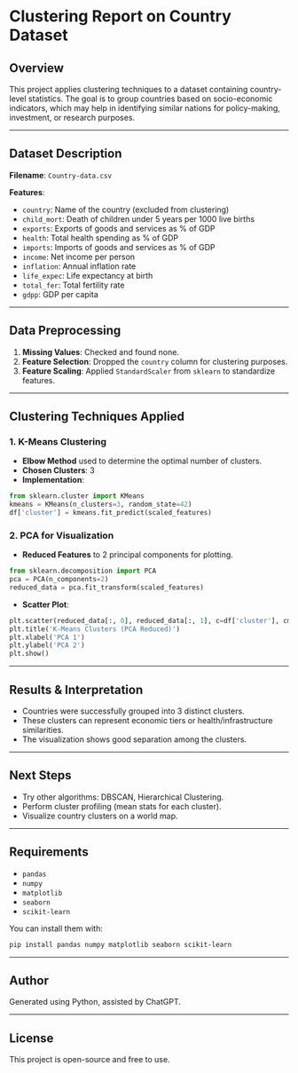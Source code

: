 # Clustering Report on Country Dataset

## Overview
This project applies clustering techniques to a dataset containing country-level statistics. The goal is to group countries based on socio-economic indicators, which may help in identifying similar nations for policy-making, investment, or research purposes.

---

## Dataset Description
**Filename**: `Country-data.csv`

**Features**:
- `country`: Name of the country (excluded from clustering)
- `child_mort`: Death of children under 5 years per 1000 live births
- `exports`: Exports of goods and services as % of GDP
- `health`: Total health spending as % of GDP
- `imports`: Imports of goods and services as % of GDP
- `income`: Net income per person
- `inflation`: Annual inflation rate
- `life_expec`: Life expectancy at birth
- `total_fer`: Total fertility rate
- `gdpp`: GDP per capita

---

## Data Preprocessing
1. **Missing Values**: Checked and found none.
2. **Feature Selection**: Dropped the `country` column for clustering purposes.
3. **Feature Scaling**: Applied `StandardScaler` from `sklearn` to standardize features.

---

## Clustering Techniques Applied

### 1. K-Means Clustering
- **Elbow Method** used to determine the optimal number of clusters.
- **Chosen Clusters**: 3
- **Implementation**:
```python
from sklearn.cluster import KMeans
kmeans = KMeans(n_clusters=3, random_state=42)
df['cluster'] = kmeans.fit_predict(scaled_features)
```

### 2. PCA for Visualization
- **Reduced Features** to 2 principal components for plotting.
```python
from sklearn.decomposition import PCA
pca = PCA(n_components=2)
reduced_data = pca.fit_transform(scaled_features)
```
- **Scatter Plot**:
```python
plt.scatter(reduced_data[:, 0], reduced_data[:, 1], c=df['cluster'], cmap='viridis')
plt.title('K-Means Clusters (PCA Reduced)')
plt.xlabel('PCA 1')
plt.ylabel('PCA 2')
plt.show()
```

---

## Results & Interpretation
- Countries were successfully grouped into 3 distinct clusters.
- These clusters can represent economic tiers or health/infrastructure similarities.
- The visualization shows good separation among the clusters.

---

## Next Steps
- Try other algorithms: DBSCAN, Hierarchical Clustering.
- Perform cluster profiling (mean stats for each cluster).
- Visualize country clusters on a world map.

---

## Requirements
- `pandas`
- `numpy`
- `matplotlib`
- `seaborn`
- `scikit-learn`

You can install them with:
```bash
pip install pandas numpy matplotlib seaborn scikit-learn
```

---

## Author
Generated using Python, assisted by ChatGPT.

---

## License
This project is open-source and free to use.

